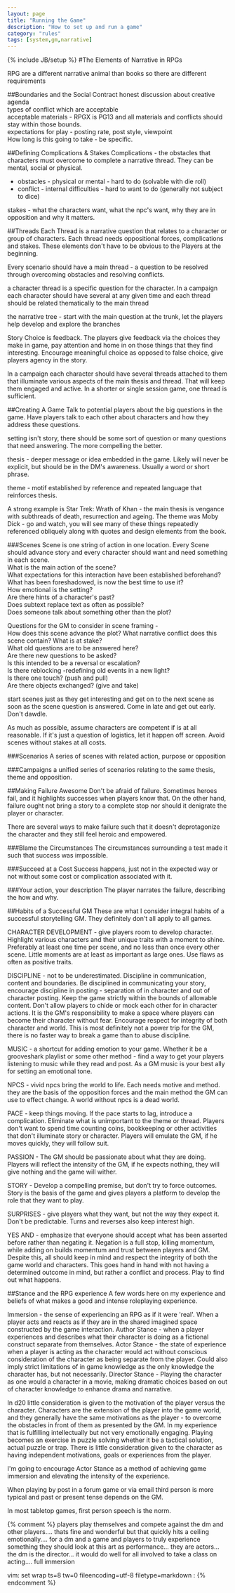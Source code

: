 ```yaml
---
layout: page
title: "Running the Game"
description: "How to set up and run a game"
category: "rules"
tags: [system,gm,narrative]
---
```

{% include JB/setup %}
#The Elements of Narrative in RPGs

RPG are a different narrative animal than books so there are different requirements

##Boundaries and the Social Contract
honest discussion about creative agenda   
types of conflict which are acceptable   
acceptable materials - RPGX is PG13 and all materials and conflicts should stay within those bounds.   
expectations for play - posting rate, post style, viewpoint   
How long is this going to take  - be specific.  

##Defining Complications & Stakes
Complications - the obstacles that characters must overcome to complete a narrative thread. They can be mental, social or physical.

* obstacles - physical or mental - hard to do (solvable with die roll)
* conflict - internal difficulties - hard to want to do (generally not subject to dice)

stakes - what the characters want, what the npc's want, why they are in opposition and why it matters.    

##Threads
Each Thread is a narrative question that relates to a character or group of characters. Each thread needs oppositional forces, complications and stakes. These elements don't have to be obvious to the Players at the beginning.   

Every scenario should have a main thread - a question to be resolved through overcoming obstacles and resolving conflicts.

a character thread is a specific question for the character. In a campaign each character should have several at any given time and each thread should be related thematically to the main thread

the narrative tree - start with the main question at the trunk, let the players help develop and explore the branches

Story Choice is feedback. The players give feedback via the choices they make in game, pay attention and home in on those things that they find interesting. Encourage meaningful choice as opposed to false choice, give players agency in the story.   

In a campaign each character should have several threads attached to them that illuminate various aspects of the main thesis and thread. That will keep them engaged and active. In a shorter or single session game, one thread is sufficient.    

##Creating A Game
Talk to potential players about the big questions in the game. Have players talk to each other about characters and how they address these questions.   

setting isn't story, there should be some sort of question or many questions that need answering. The more compelling the better.   

thesis - deeper message or idea embedded in the game. Likely will never be explicit, but should be in the DM's awareness. Usually a word or short phrase.   

theme - motif established by reference and repeated language that reinforces thesis.   

A strong example is Star Trek: Wrath of Khan - the main thesis is vengance with subthreads of death, resurrection and ageing. The theme was Moby Dick - go and watch, you will see many of these things repeatedly referenced obliquely along with quotes and design elements from the book.   

###Scenes
Scene is one string of action in one location. Every Scene should advance story and every character should want and need something in each scene.   
    What is the main action of the scene?   
    What expectations for this interaction have been established beforehand?   
    What has been foreshadowed, is now the best time to use it?   
    How emotional is the setting?   
    Are there hints of a character's past?   
    Does subtext replace text as often as possible?   
    Does someone talk about something other than the plot?   

Questions for the GM to consider in scene framing -   
    How does this scene advance the plot?
    What narrative conflict does this scene contain?
    What is at stake?   
    What old questions are to be answered here?   
    Are there new questions to be asked?    
    Is this intended to be a reversal or escalation?   
    Is there reblocking -redefining old events in a new light?   
    Is there one touch? (push and pull)   
    Are there objects exchanged? (give and take)   

start scenes just as they get interesting and get on to the next scene as soon as the scene question is answered. Come in late and get out early. Don't dawdle.

As much as possible, assume characters are competent if is at all reasonable. If it's just a question of logistics, let it happen off screen. Avoid scenes without stakes at all costs.

###Scenarios
A series of scenes with related action, purpose or opposition   

###Campaigns
a unified series of scenarios relating to the same thesis, theme and opposition.   

##Making Failure Awesome
Don't be afraid of failure. Sometimes heroes fail, and it highlights successes when players know that. On the other hand, failure ought not bring a story to a complete stop nor should it denigrate the player or character.   

There are several ways to make failure such that it doesn't deprotagonize the character and they still feel heroic and empowered.   

###Blame the Circumstances
The circumstances surrounding a test made it such that success was impossible.   

###Succeed at a Cost
Success happens, just not in the expected way or not without some cost or complication associated with it.   

###Your action, your description
The player narrates the failure, describing the how and why.   

##Habits of a Successful GM
These are what I consider integral habits of a successful storytelling GM. They definitely don't all apply to all games.   

CHARACTER DEVELOPMENT - give players room to develop character. Highlight various characters and their unique traits with a moment to shine. Preferably at least one time per scene, and no less than once every other scene. Little moments are at least as important as large ones. Use flaws as often as positive traits.   

DISCIPLINE - not to be underestimated. Discipline in communication, content and boundaries. Be disciplined in communicating your story, encourage discipline in posting - separation of in character and out of character posting. Keep the game strictly within the bounds of allowable content. Don't allow players to chide or mock each other for in character actions. It is the GM's responsibility to make a space where players can become their character without fear. Encourage respect for integrity of both character and world. This is most definitely not a power trip for the GM, there is no faster way to break a game than to abuse discipline.   

MUSIC - a shortcut for adding emotion to your game. Whether it be a grooveshark playlist or some other method - find a way to get your players listening to music while they read and post. As a GM music is your best ally for setting an emotional tone.   

NPCS - vivid npcs bring the world to life. Each needs motive and method. they are the basis of the opposition forces and the main method the GM can use to effect change. A world without npcs is a dead world.   

PACE - keep things moving. If the pace starts to lag, introduce a complication. Eliminate what is unimportant to the theme or thread. Players don't want to spend time counting coins, bookkeeping or other activities that don't illuminate story or character. Players will emulate the GM, if he moves quickly, they will follow suit. 

PASSION - The GM should be passionate about what they are doing. Players will reflect the intensity of the GM, if he expects nothing, they will give nothing and the game will wither.   

STORY - Develop a compelling premise, but don't try to force outcomes. Story is the basis of the game and gives players a platform to develop the role that they want to play.   

SURPRISES - give players what they want, but not the way they expect it. Don't be predictable. Turns and reverses also keep interest high.   

YES AND - emphasize that everyone should accept what has been asserted before rather than negating it. Negation is a full stop, killing momentum, while adding on builds momentum and trust between players and GM. Despite this, all should keep in mind and respect the integrity of both the game world and characters. This goes hand in hand with not having a determined outcome in mind, but rather a conflict and process. Play to find out what happens.

##Stance and the RPG experience
A few words here on my experience and beliefs of what makes a good and intense roleplaying experience. 

Immersion - the sense of experiencing an RPG as if it were 'real'. When a player acts and reacts as if they are in the shared imagined space constructed by the game interaction.
Author Stance - when a player experiences and describes what their character is doing as a fictional construct separate from themselves.
Actor Stance - the state of experience when a player is acting as the character would act without conscious consideration of the character as being separate from the player. Could also imply strict limitations of in game knowledge as the only knowledge the character has, but not necessarily.
Director Stance - Playing the character as one would a character in a movie, making dramatic choices based on out of character knowledge to enhance drama and narrative.

In d20 little consideration is given to the motivation of the player versus the character. Characters are the extension of the player into the game world, and they generally have the same motivations as the player - to overcome the obstacles in front of them as presented by the GM. In my experience that is fulfilling intellectually but not very emotionally engaging. Playing becomes an exercise in puzzle solving whether it be a tactical solution, actual puzzle or trap. There is little consideration given to the character as having independent motivations, goals or experiences from the player.

I'm going to encourage Actor Stance as a method of achieving game immersion and elevating the intensity of the experience.

When playing by post in a forum game or via email third person is more typical and past or present tense depends on the GM.

In most tabletop games, first person speech is the norm.


{% comment %} 
players play themselves and compete against the dm and other players.... thats fine and wonderful but that quickly hits a ceiling emotionally.... for a dm and a game and players to truly experience something they should look at this art as performance... they are actors... the dm is the director... it would do well for all involved to take a class on acting.... full immersion

vim: set wrap ts=8 tw=0 fileencoding=utf-8 filetype=markdown : 
{% endcomment %}
